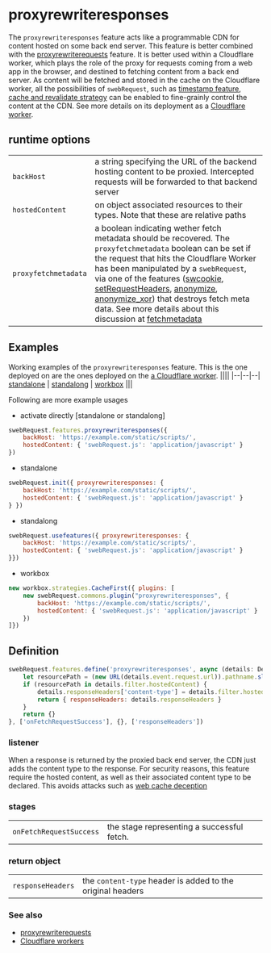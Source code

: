 # proxyrewriteresponses
The `proxyrewriteresponses` feature acts like a programmable CDN for content hosted on some back end server. This feature is better combined with the [proxyrewriterequests](proxyrewriterequests.md) feature. It is better used within a Cloudflare worker, which plays the role of the proxy for requests coming from a web app in the browser, and destined to fetching content from a back end server. As content will be fetched and stored in the cache on the Cloudflare worker, all the possibilities of `swebRequest`, such as [timestamp feature](timestamp.md), [cache and revalidate strategy](../strategies/cacheAndRevalidate.md) can be enabled to fine-grainly control the content at the CDN. See more details on its deployment as a [Cloudflare worker](../contexts/cloudflare.md). 


## runtime options
||| 
|--|--| 
| `backHost` | a string specifying the URL of the backend hosting content to be proxied. Intercepted requests will be forwarded to that backend server
| `hostedContent` | on object associated resources to their types. Note that these are relative paths
| `proxyfetchmetadata` | a boolean indicating wether fetch metadata should be recovered.  The `proxyfetchmetadata` boolean can be set if the request that hits the Cloudflare Worker has been manipulated by a `swebRequest`, via one of the features ([swcookie](swcookie.md), [setRequestHeaders](setRequestHeaders.md), [anonymize](anonymize.md), [anonymize_xor](anonymize_xor.md)) that destroys fetch meta data. See more details about this discussion at [fetchmetadata](../utils/fetchmetadata.md)



## Examples
Working examples of the `proxyrewriteresponses` feature. This is the one deployed on  are the ones deployed on the [a Cloudflare worker](../contexts/cloudflare.md). 
||||
|--|--|--|
[standalone](../examples/proxyrewriterequests.js) | [standalong](../examples/uproxyrewriterequests.js) | [workbox](../examples/wproxyrewriterequests.js) 
|||

Following are more example usages

- activate directly [standalone or standalong]
```javascript
swebRequest.features.proxyrewriteresponses({
    backHost: 'https://example.com/static/scripts/',
    hostedContent: { 'swebRequest.js': 'application/javascript' }
}) 
```

- standalone
```javascript
swebRequest.init({ proxyrewriteresponses: {
    backHost: 'https://example.com/static/scripts/',
    hostedContent: { 'swebRequest.js': 'application/javascript' }
} })
```

- standalong
```javascript
swebRequest.usefeatures({ proxyrewriteresponses: {
    backHost: 'https://example.com/static/scripts/',
    hostedContent: { 'swebRequest.js': 'application/javascript' }
}})
```

- workbox
```javascript
new workbox.strategies.CacheFirst({ plugins: [ 
    new swebRequest.commons.plugin("proxyrewriteresponses", {
        backHost: 'https://example.com/static/scripts/',
        hostedContent: { 'swebRequest.js': 'application/javascript' }
    })
]})
```
## Definition

```javascript
swebRequest.features.define('proxyrewriteresponses', async (details: Details) => {
    let resourcePath = (new URL(details.event.request.url)).pathname.slice(1)
    if (resourcePath in details.filter.hostedContent) {
        details.responseHeaders['content-type'] = details.filter.hostedContent[resourcePath]
        return { responseHeaders: details.responseHeaders }
    }
    return {}
}, ['onFetchRequestSuccess'], {}, ['responseHeaders'])
```

### listener
When a response is returned by the proxied back end server, the CDN just adds the content type to the response. For security reasons, this feature require the hosted content, as well as their associated content type to be declared. This avoids attacks such as [web cache deception](https://www.usenix.org/conference/usenixsecurity22/presentation/mirheidari)

### stages 
||| 
|--|--| 
`onFetchRequestSuccess` | the stage representing a successful fetch. 


### return object
||| 
|--|--|
`responseHeaders` | the `content-type` header is added to the original headers

### See also
- [proxyrewriterequests](proxyrewriterequests.md)
- [Cloudflare workers](../contexts/cloudflare.md)
